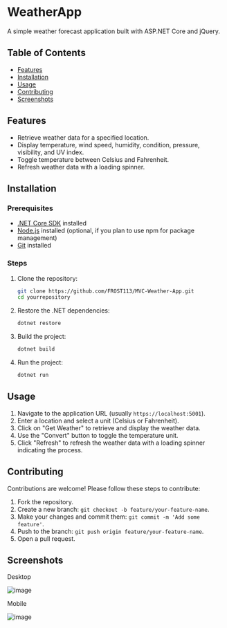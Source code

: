 # WeatherApp

A simple weather forecast application built with ASP.NET Core and jQuery.

## Table of Contents
- [Features](#features)
- [Installation](#installation)
- [Usage](#usage)
- [Contributing](#contributing)
- [Screenshots](#Screenshots)

## Features
- Retrieve weather data for a specified location.
- Display temperature, wind speed, humidity, condition, pressure, visibility, and UV index.
- Toggle temperature between Celsius and Fahrenheit.
- Refresh weather data with a loading spinner.

## Installation

### Prerequisites
- [.NET Core SDK](https://dotnet.microsoft.com/download) installed
- [Node.js](https://nodejs.org/) installed (optional, if you plan to use npm for package management)
- [Git](https://git-scm.com/) installed

### Steps
1. Clone the repository:
    ```bash
    git clone https://github.com/FROST113/MVC-Weather-App.git
    cd yourrepository
    ```

2. Restore the .NET dependencies:
    ```bash
    dotnet restore
    ```

3. Build the project:
    ```bash
    dotnet build
    ```

4. Run the project:
    ```bash
    dotnet run
    ```

## Usage
1. Navigate to the application URL (usually `https://localhost:5001`).
2. Enter a location and select a unit (Celsius or Fahrenheit).
3. Click on "Get Weather" to retrieve and display the weather data.
4. Use the "Convert" button to toggle the temperature unit.
5. Click "Refresh" to refresh the weather data with a loading spinner indicating the process.

## Contributing
Contributions are welcome! Please follow these steps to contribute:
1. Fork the repository.
2. Create a new branch: `git checkout -b feature/your-feature-name`.
3. Make your changes and commit them: `git commit -m 'Add some feature'`.
4. Push to the branch: `git push origin feature/your-feature-name`.
5. Open a pull request.

## Screenshots

Desktop 

![image](https://github.com/FROST113/MVC-Weather-App/assets/48238264/dc40a8b6-d847-4767-b4ea-22e410694143)


Mobile

![image](https://github.com/FROST113/MVC-Weather-App/assets/48238264/d5946fd5-68c7-4bac-8128-9246f9cd064f)





